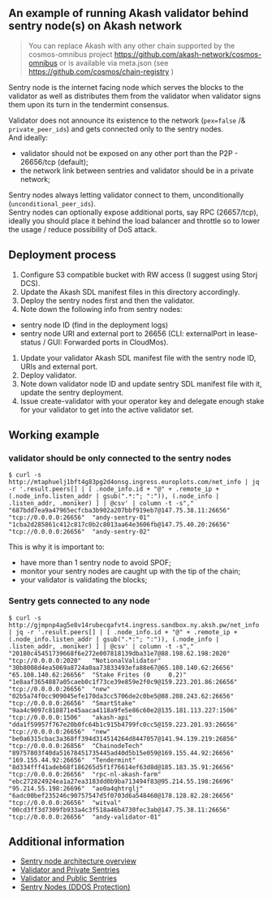 ## An example of running Akash validator behind sentry node(s) on Akash network

> You can replace Akash with any other chain supported by the cosmos-omnibus project https://github.com/akash-network/cosmos-omnibus or is available via meta.json (see https://github.com/cosmos/chain-registry )

Sentry node is the internet facing node which serves the blocks to the validator as well as distributes them from the validator when validator signs them upon its turn in the tendermint consensus.  

Validator does not announce its existence to the network (`pex=false` /& `private_peer_ids`) and gets connected only to the sentry nodes.  
And ideally:
- validator should not be exposed on any other port than the P2P - 26656/tcp (default);
- the network link between sentries and validator should be in a private network;  

Sentry nodes always letting validator connect to them, unconditionally (`unconditional_peer_ids`).  
Sentry nodes can optionally expose additional ports, say RPC (26657/tcp), ideally you should place it behind the load balancer and throttle so to lower the usage / reduce possibility of DoS attack.  

## Deployment process

1. Configure S3 compatible bucket with RW access (I suggest using Storj DCS).
1. Update the Akash SDL manifest files in this directory accordingly.
1. Deploy the sentry nodes first and then the validator.
1. Note down the following info from sentry nodes:
  - sentry node ID (find in the deployment logs)
  - sentry node URI and external port to 26656 (CLI: externalPort in lease-status / GUI: Forwarded ports in CloudMos).
1. Update your validator Akash SDL manifest file with the sentry node ID, URIs and external port.
1. Deploy validator.
1. Note down validator node ID and update sentry SDL manifest file with it, update the sentry deployment.
1. Issue create-validator with your operator key and delegate enough stake for your validator to get into the active validator set.

## Working example

### validator should be only connected to the sentry nodes

```
$ curl -s http://mtaphuelj1bft4g83pg2d4onsg.ingress.europlots.com/net_info | jq -r '.result.peers[] | [ .node_info.id + "@" + .remote_ip + (.node_info.listen_addr | gsub(".*:"; ":")), (.node_info | .listen_addr, .moniker) ] | @csv' | column -t -s","
"687bdd7ea9a47965ecfcba3b902a207bbf919eb7@147.75.38.11:26656"  "tcp://0.0.0.0:26656"  "andy-sentry-01"
"1cba2d285861c412c817c0b2c8013aa64e3606fb@147.75.40.20:26656"  "tcp://0.0.0.0:26656"  "andy-sentry-02"
```

This is why it is important to:
- have more than 1 sentry node to avoid SPOF;
- monitor your sentry nodes are caught up with the tip of the chain;
- your validator is validating the blocks;

### Sentry gets connected to any node

```
$ curl -s http://gjmpnp4ag5e8v14rubecqafvt4.ingress.sandbox.ny.aksh.pw/net_info | jq -r '.result.peers[] | [ .node_info.id + "@" + .remote_ip + (.node_info.listen_addr | gsub(".*:"; ":")), (.node_info | .listen_addr, .moniker) ] | @csv' | column -t -s","
"20180c45451739668f6e272e007818139dba31e7@88.198.62.198:2020"    "tcp://0.0.0.0:2020"   "NotionalValidator"  
"30b8008d4ea5069a8724a0aa73833493efa88e67@65.108.140.62:26656"   "65.108.140.62:26656"  "Stake Frites (0     0.2)"
"1e8aaf3654887a05caeb0c1f73ce39e859e2f0c9@159.223.201.86:26656"  "tcp://0.0.0.0:26656"  "new"                
"02b5a74f0cc909045efe170da3cc5706de2c0be5@88.208.243.62:26656"   "tcp://0.0.0.0:26656"  "SmartStake"         
"9aa4c9097c818871e45aaca4118a9fe5e86c60e2@135.181.113.227:1506"  "tcp://0.0.0.0:1506"   "akash-api"          
"dda1f59957f767e20b0fc64b1c915b4799fc0cc5@159.223.201.93:26656"  "tcp://0.0.0.0:26656"  "new"                
"be0a6315cbac3a368ff394d314514264d8447057@141.94.139.219:26856"  "tcp://0.0.0.0:26856"  "ChainodeTech"       
"89757803f40da51678451735445ad40d5b15e059@169.155.44.92:26656"   "169.155.44.92:26656"  "Tendermint"         
"8d334fff41adeb68f186265d5f1f76614ef63d8d@185.183.35.91:26656"   "tcp://0.0.0.0:26656"  "rpc-nl-akash-farm"  
"ebc272824924ea1a27ea3183dd0b9ba713494f83@95.214.55.198:26696"   "95.214.55.198:26696"  "ao0a4qhtrglj"       
"6adc00bef235246c90757547d5f0703d6a548460@178.128.82.28:26656"   "tcp://0.0.0.0:26656"  "witval"             
"00cd3ff3d7309fb933a4c3f518a46b4730fec3ab@147.75.38.11:26656"    "tcp://0.0.0.0:26656"  "andy-validator-01" 
```

## Additional information

- [Sentry node architecture overview](https://forum.cosmos.network/t/sentry-node-architecture-overview/454)
- [Validator and Private Sentries](https://github.com/akash-network/cosmos-omnibus/tree/master/_examples/validator-and-private-sentries)
- [Validator and Public Sentries](https://github.com/akash-network/cosmos-omnibus/tree/master/_examples/validator-and-public-sentries)
- [Sentry Nodes (DDOS Protection)](https://hub.cosmos.network/main/validators/security.html#sentry-nodes-ddos-protection)
